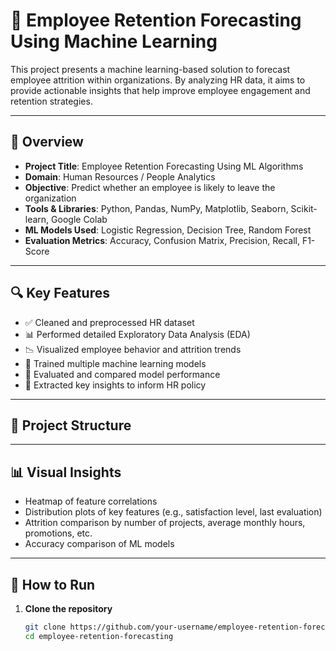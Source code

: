 # 🧠 Employee Retention Forecasting Using Machine Learning

This project presents a machine learning-based solution to forecast employee attrition within organizations. By analyzing HR data, it aims to provide actionable insights that help improve employee engagement and retention strategies.

---

## 📌 Overview

- **Project Title**: Employee Retention Forecasting Using ML Algorithms  
- **Domain**: Human Resources / People Analytics  
- **Objective**: Predict whether an employee is likely to leave the organization  
- **Tools & Libraries**: Python, Pandas, NumPy, Matplotlib, Seaborn, Scikit-learn, Google Colab  
- **ML Models Used**: Logistic Regression, Decision Tree, Random Forest  
- **Evaluation Metrics**: Accuracy, Confusion Matrix, Precision, Recall, F1-Score  

---

## 🔍 Key Features

- ✅ Cleaned and preprocessed HR dataset  
- 📊 Performed detailed Exploratory Data Analysis (EDA)  
- 📉 Visualized employee behavior and attrition trends  
- 🤖 Trained multiple machine learning models  
- 🧪 Evaluated and compared model performance  
- 📌 Extracted key insights to inform HR policy  

---

## 📁 Project Structure


---

## 📊 Visual Insights

- Heatmap of feature correlations  
- Distribution plots of key features (e.g., satisfaction level, last evaluation)  
- Attrition comparison by number of projects, average monthly hours, promotions, etc.  
- Accuracy comparison of ML models  

---

## 🚀 How to Run

1. **Clone the repository**
   ```bash
   git clone https://github.com/your-username/employee-retention-forecasting.git
   cd employee-retention-forecasting
